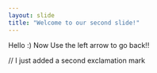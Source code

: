 ```yaml
---
layout: slide
title: "Welcome to our second slide!"
---
```

Hello :) Now
Use the left arrow to go back!!

// I just added a second exclamation mark
